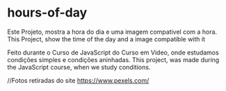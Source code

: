 # hours-of-day
Este Projeto, mostra a hora do dia e uma imagem compativel com a hora.
This Project, show the time of the day and a image compatible with it

Feito durante o Curso de JavaScript do Curso em Video, onde estudamos condições simples e condições aninhadas.
This project, was made during the JavaScript course, when we study conditions.

//Fotos retiradas do site https://www.pexels.com/ 
